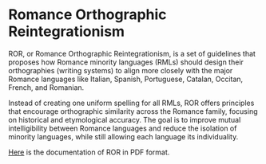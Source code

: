 # Romance Orthographic Reintegrationism

ROR, or Romance Orthographic Reintegrationism, is a set of guidelines that proposes how Romance minority languages (RMLs) should design their orthographies (writing systems) to align more closely with the major Romance languages like Italian, Spanish, Portuguese, Catalan, Occitan, French, and Romanian.

Instead of creating one uniform spelling for all RMLs, ROR offers principles that encourage orthographic similarity across the Romance family, focusing on historical and etymological accuracy. The goal is to improve mutual intelligibility between Romance languages and reduce the isolation of minority languages, while still allowing each language its individuality.

[Here](https://github.com/Sicilanguageist/ROR/blob/8bcf938c8cc7d5f1b3f766afc647ee2e6495f7b6/Romance%20Orthographic%20Reintegrationism%20Orthographic%20Guidelines%20for%20Romance%20Minority%20Languages%20(1).pdf) is the documentation of ROR in PDF format.
